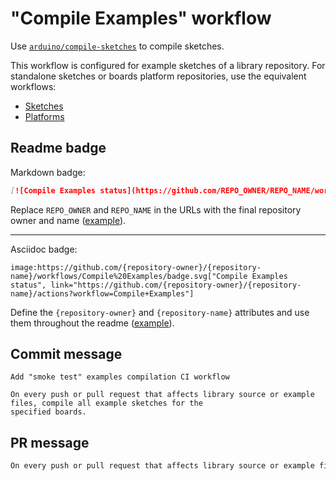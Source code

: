 # "Compile Examples" workflow

Use [`arduino/compile-sketches`](https://github.com/arduino/compile-sketches) to compile sketches.

This workflow is configured for example sketches of a library repository. For standalone sketches or boards platform repositories, use the equivalent workflows:

- [Sketches](compile-sketches.md)
- [Platforms](compile-platform-examples.md)

## Readme badge

Markdown badge:

```markdown
[![Compile Examples status](https://github.com/REPO_OWNER/REPO_NAME/workflows/Compile%20Examples/badge.svg)](https://github.com/REPO_OWNER/REPO_NAME/actions?workflow=Compile+Examples)
```

Replace `REPO_OWNER` and `REPO_NAME` in the URLs with the final repository owner and name ([example](https://raw.githubusercontent.com/arduino-libraries/ArduinoIoTCloud/master/README.md)).

---

Asciidoc badge:

```adoc
image:https://github.com/{repository-owner}/{repository-name}/workflows/Compile%20Examples/badge.svg["Compile Examples status", link="https://github.com/{repository-owner}/{repository-name}/actions?workflow=Compile+Examples"]
```

Define the `{repository-owner}` and `{repository-name}` attributes and use them throughout the readme ([example](https://raw.githubusercontent.com/arduino-libraries/WiFiNINA/master/README.adoc)).

## Commit message

```
Add "smoke test" examples compilation CI workflow

On every push or pull request that affects library source or example files, compile all example sketches for the
specified boards.
```

## PR message

```markdown
On every push or pull request that affects library source or example files, use [the `arduino/compile-sketches` action](https://github.com/arduino/compile-sketches) to compile all example sketches for the specified boards.
```
